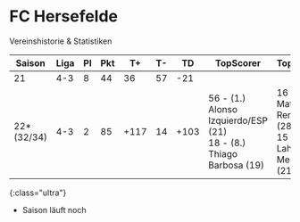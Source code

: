 # FC Hersefelde

Vereinshistorie & Statistiken

Saison | Liga | Pl | Pkt | T+ | T- | TD | TopScorer | TopSupporter | TopDefense | Zugänge | Abgänge | Karriereende | Saison  
--- | --- | --- | --- | --- | --- | --- | --- | --- | --- | --- | --- | --- | ---
21 | 4-3 | 8 | 44 | 36 | 57 | -21
22*<br>(32/34) | 4-3 | 2 | 85 | +117 | 14 | +103 | 56 - (1.) Alonso Izquierdo/ESP (21)<br>18 - (8.) Thiago Barbosa (19) | 16 - (1.) Matteo Renzi/SMR (28)<br>15 - (2.) Lahcene Messai/DZA (21) | +26 Timo Dridi/DEU
{:class="ultra"}

* Saison läuft noch
